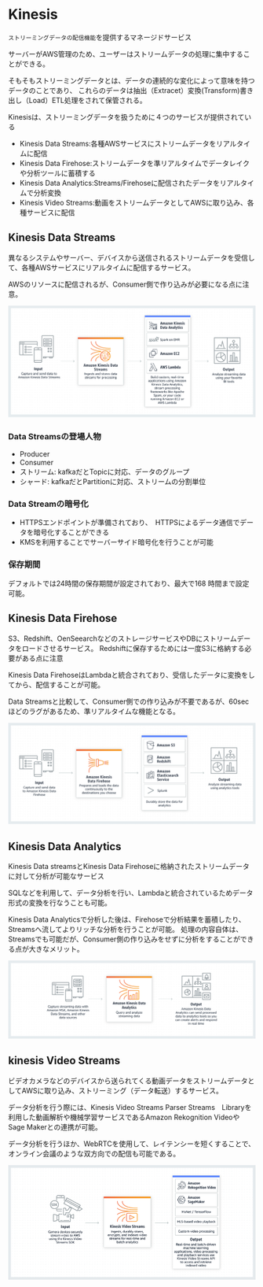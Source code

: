 # Kinesis
`ストリーミングデータの配信機能`を提供するマネージドサービス

サーバーがAWS管理のため、ユーザーはストリームデータの処理に集中することができる。

そもそもストリーミングデータとは、データの連続的な変化によって意味を持つデータのことであり、
これらのデータは抽出（Extracet）変換(Transform)書き出し（Load）ETL処理をされて保管される。

Kinesisは、ストリーミングデータを扱うために４つのサービスが提供されている
- Kinesis Data Streams:各種AWSサービスにストリームデータをリアルタイムに配信
- Kinesis Data Firehose:ストリームデータを準リアルタイムでデータレイクや分析ツールに蓄積する
- Kinesis Data Analytics:Streams/Firehoseに配信されたデータをリアルタイムで分析変換
- Kinesis Video Streams:動画をストリームデータとしてAWSに取り込み、各種サービスに配信

## Kinesis Data Streams
異なるシステムやサーバー、デバイスから送信されるストリームデータを受信して、各種AWSサービスにリアルタイムに配信するサービス。

AWSのリソースに配信されるが、Consumer側で作り込みが必要になる点に注意。

![](img/kinesis_data_sterams.png)

### Data Streamsの登場人物
- Producer
- Consumer
- ストリーム: kafkaだとTopicに対応、データのグループ
- シャード: kafkaだとPartitionに対応、ストリームの分割単位

### Data Streamの暗号化
- HTTPSエンドポイントが準備されており、　HTTPSによるデータ通信でデータを暗号化することができる
- KMSを利用することでサーバーサイド暗号化を行うことが可能


### 保存期間
デフォルトでは24時間の保存期間が設定されており、最大で168 時間まで設定可能。


## Kinesis Data Firehose
S3、Redshift、OenSeearchなどのストレージサービスやDBにストリームデータをロードさせるサービス。
Redshiftに保存するためには一度S3に格納する必要がある点に注意

Kinesis Data FirehoseはLambdaと統合されており、受信したデータに変換をしてから、配信することが可能。

Data Streamsと比較して、Consumer側での作り込みが不要であるが、60secほどのラグがあるため、準リアルタイムな機能となる。

![](img/kinesis_data_firehose.png)






## Kinesis Data Analytics
Kinesis Data streamsとKinesis Data Firehoseに格納されたストリームデータに対して分析が可能なサービス

SQLなどを利用して、データ分析を行い、Lambdaと統合されているためデータ形式の変換を行なうことも可能。

Kinesis Data Analyticsで分析した後は、Firehoseで分析結果を蓄積したり、Streamsへ流してよりリッチな分析を行うことが可能。
処理の内容自体は、Streamsでも可能だが、Consumer側の作り込みをせずに分析をすることができる点が大きなメリット。

![](img/kinesis_data_analytics.png)







## kinesis Video Streams
ビデオカメラなどのデバイスから送られてくる動画データをストリームデータとしてAWSに取り込み、ストリーミング（データ転送）するサービス。

データ分析を行う際には、Kinesis Video Streams Parser Streams　Libraryを利用した動画解析や機械学習サービスであるAmazon Rekognition VideoやSage Makerとの連携が可能。

データ分析を行うほか、WebRTCを使用して、レイテンシーを短くすることで、オンライン会議のような双方向での配信も可能である。

![](img/kinesis_data_video_streams.png)


